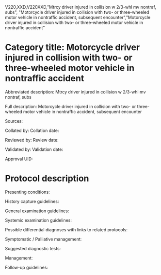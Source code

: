 V220,XXD,V220XXD,"Mtrcy driver injured in collision w 2/3-whl mv nontraf, subs", "Motorcycle driver injured in collision with two- or three-wheeled motor vehicle in nontraffic accident, subsequent encounter","Motorcycle driver injured in collision with two- or three-wheeled motor vehicle in nontraffic accident"
# Category title: Motorcycle driver injured in collision with two- or three-wheeled motor vehicle in nontraffic accident

Abbreviated description: Mtrcy driver injured in collision w 2/3-whl mv nontraf, subs

Full description: Motorcycle driver injured in collision with two- or three-wheeled motor vehicle in nontraffic accident, subsequent encounter

Sources:

Collated by:
Collation date:

Reviewed by:
Review date:

Validated by:
Validation date:

Approval UID:

# Protocol description

Presenting conditions:

History capture guidelines:

General examination guidelines:

Systemic examination guidelines:

Possible differential diagnoses with links to related protocols:

Symptomatic / Palliative management:

Suggested diagnostic tests:

Management:

Follow-up guidelines:
